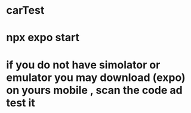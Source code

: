 # carTest
# npx expo start
# if you do not have simolator or  emulator you may download (expo) on yours mobile , scan the code ad test it 
